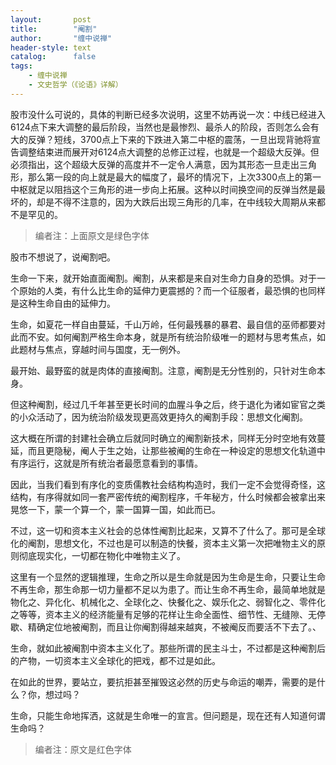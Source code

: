 ```yaml
---
layout:       post
title:        "阉割"
author:       "缠中说禅"
header-style: text
catalog:      false
tags:
    - 缠中说禅
    - 文史哲学（《论语》详解）
---
```


股市没什么可说的，具体的判断已经多次说明，这里不妨再说一次：中线已经进入6124点下来大调整的最后阶段，当然也是最惨烈、最杀人的阶段，否则怎么会有大的反弹？短线，3700点上下来的下跌进入第二中枢的震荡，一旦出现背驰将宣告调整结束进而展开对6124点大调整的总修正过程，也就是一个超级大反弹。但必须指出，这个超级大反弹的高度并不一定令人满意，因为其形态一旦走出三角形，那么第一段的向上就是最大的幅度了，最坏的情况下，上次3300点上的第一中枢就足以阻挡这个三角形的进一步向上拓展。这种以时间换空间的反弹当然是最坏的，却是不得不注意的，因为大跌后出现三角形的几率，在中线较大周期从来都不是罕见的。



> 编者注：上面原文是绿色字体



股市不想说了，说阉割吧。



生命一下来，就开始直面阉割。阉割，从来都是来自对生命力自身的恐惧。对于一个原始的人类，有什么比生命的延伸力更震撼的？而一个征服者，最恐惧的也同样是这种生命自由的延伸力。



生命，如夏花一样自由蔓延，千山万岭，任何最残暴的暴君、最自信的巫师都要对此而不安。如何阉割严格生命本身，就是所有统治阶级唯一的题材与思考焦点，如此题材与焦点，穿越时间与国度，无一例外。



最开始、最野蛮的就是肉体的直接阉割。注意，阉割是无分性别的，只针对生命本身。



但这种阉割，经过几千年甚至更长时间的血腥斗争之后，终于退化为诸如宦官之类的小众活动了，因为统治阶级发现更高效更持久的阉割手段：思想文化阉割。



这大概在所谓的封建社会确立后就同时确立的阉割新技术，同样无分时空地有效蔓延，而且更隐秘，阉人于生之始，让那些被阉的生命在一种设定的思想文化轨道中有序运行，这就是所有统治者最愿意看到的事情。



因此，当我们看到有序化的变质儒教社会结构构造时，我们一定不会觉得奇怪，这结构，有序得就如同一套严密传统的阉割程序，千年秘方，什么时候都会被拿出来晃悠一下，蒙一个算一个，蒙一国算一国，如此而已。



不过，这一切和资本主义社会的总体性阉割比起来，又算不了什么了。那可是全球化的阉割，思想文化，不过也是可以制造的快餐，资本主义第一次把唯物主义的原则彻底现实化，一切都在物化中唯物主义了。



这里有一个显然的逻辑推理，生命之所以是生命就是因为生命是生命，只要让生命不再生命，那生命那一切力量都不足以为患了。而让生命不再生命，最简单地就是物化之、异化化、机械化之、全球化之、快餐化之、娱乐化之、弱智化之、零件化之等等，资本主义的经济能量有足够的花样让生命全面性、细节性、无缝隙、无停歇、精确定位地被阉割，而且让你阉割得越来越爽，不被阉反而要活不下去了。、



生命，就如此被阉割中资本主义化了。那些所谓的民主斗士，不过都是这种阉割后的产物，一切资本主义全球化的把戏，都不过是如此。



在如此的世界，要站立，要抗拒甚至摧毁这必然的历史与命运的嘲弄，需要的是什么？你，想过吗？



生命，只能生命地挥洒，这就是生命唯一的宣言。但问题是，现在还有人知道何谓生命吗？



> 编者注：原文是红色字体
